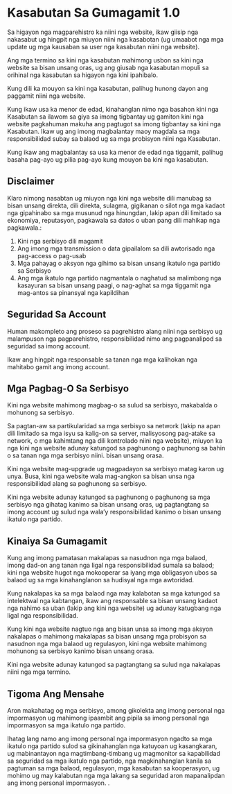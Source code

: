 # Kasabutan Sa Gumagamit 1.0

Sa higayon nga magparehistro ka niini nga website, ikaw giisip nga nakasabut ug hingpit nga miuyon niini nga kasabotan (ug umaabot nga mga update ug mga kausaban sa user nga kasabutan niini nga website).

Ang mga termino sa kini nga kasabutan mahimong usbon sa kini nga website sa bisan unsang oras, ug ang giusab nga kasabutan mopuli sa orihinal nga kasabutan sa higayon nga kini ipahibalo.

Kung dili ka mouyon sa kini nga kasabutan, palihug hunong dayon ang paggamit niini nga website.

Kung ikaw usa ka menor de edad, kinahanglan nimo nga basahon kini nga Kasabutan sa ilawom sa giya sa imong tigbantay ug gamiton kini nga website pagkahuman makuha ang pagtugot sa imong tigbantay sa kini nga Kasabutan. Ikaw ug ang imong magbalantay maoy magdala sa mga responsibilidad subay sa balaod ug sa mga probisyon niini nga Kasabutan.

Kung ikaw ang magbalantay sa usa ka menor de edad nga tiggamit, palihug basaha pag-ayo ug pilia pag-ayo kung mouyon ba kini nga kasabutan.

## Disclaimer

Klaro nimong nasabtan ug miuyon nga kini nga website dili manubag sa bisan unsang direkta, dili direkta, sulagma, gigikanan o silot nga mga kadaot nga gipahinabo sa mga musunud nga hinungdan, lakip apan dili limitado sa ekonomiya, reputasyon, pagkawala sa datos o uban pang dili mahikap nga pagkawala.:

1. Kini nga serbisyo dili magamit
1. Ang imong mga transmission o data gipailalom sa dili awtorisado nga pag-access o pag-usab
1. Mga pahayag o aksyon nga gihimo sa bisan unsang ikatulo nga partido sa Serbisyo
1. Ang mga ikatulo nga partido nagmantala o naghatud sa malimbong nga kasayuran sa bisan unsang paagi, o nag-aghat sa mga tiggamit nga mag-antos sa pinansyal nga kapildihan

## Seguridad Sa Account

Human makompleto ang proseso sa pagrehistro alang niini nga serbisyo ug malampuson nga pagparehistro, responsibilidad nimo ang pagpanalipod sa seguridad sa imong account.

Ikaw ang hingpit nga responsable sa tanan nga mga kalihokan nga mahitabo gamit ang imong account.

## Mga Pagbag-O Sa Serbisyo

Kini nga website mahimong magbag-o sa sulud sa serbisyo, makabalda o mohunong sa serbisyo.

Sa pagtan-aw sa partikularidad sa mga serbisyo sa network (lakip na apan dili limitado sa mga isyu sa kalig-on sa server, malisyosong pag-atake sa network, o mga kahimtang nga dili kontrolado niini nga website), miuyon ka nga kini nga website adunay katungod sa paghunong o paghunong sa bahin o sa tanan nga mga serbisyo niini. bisan unsang orasa.

Kini nga website mag-upgrade ug magpadayon sa serbisyo matag karon ug unya. Busa, kini nga website wala mag-angkon sa bisan unsa nga responsibilidad alang sa paghunong sa serbisyo.

Kini nga website adunay katungod sa paghunong o paghunong sa mga serbisyo nga gihatag kanimo sa bisan unsang oras, ug pagtangtang sa imong account ug sulud nga wala’y responsibilidad kanimo o bisan unsang ikatulo nga partido.

## Kinaiya Sa Gumagamit

Kung ang imong pamatasan makalapas sa nasudnon nga mga balaod, imong dad-on ang tanan nga ligal nga responsibilidad sumala sa balaod; kini nga website hugot nga mokooperar sa iyang mga obligasyon ubos sa balaod ug sa mga kinahanglanon sa hudisyal nga mga awtoridad.

Kung nakalapas ka sa mga balaod nga may kalabotan sa mga katungod sa intelektwal nga kabtangan, ikaw ang responsable sa bisan unsang kadaot nga nahimo sa uban (lakip ang kini nga website) ug adunay katugbang nga ligal nga responsibilidad.

Kung kini nga website nagtuo nga ang bisan unsa sa imong mga aksyon nakalapas o mahimong makalapas sa bisan unsang mga probisyon sa nasudnon nga mga balaod ug regulasyon, kini nga website mahimong mohunong sa serbisyo kanimo bisan unsang orasa.

Kini nga website adunay katungod sa pagtangtang sa sulud nga nakalapas niini nga mga termino.

## Tigoma Ang Mensahe

Aron makahatag og mga serbisyo, among gikolekta ang imong personal nga impormasyon ug mahimong ipaambit ang pipila sa imong personal nga impormasyon sa mga ikatulo nga partido.

Ihatag lang namo ang imong personal nga impormasyon ngadto sa mga ikatulo nga partido sulod sa gikinahanglan nga katuyoan ug kasangkaran, ug mabinantayon nga magtimbang-timbang ug magmonitor sa kapabilidad sa seguridad sa mga ikatulo nga partido, nga magkinahanglan kanila sa pagtuman sa mga balaod, regulasyon, mga kasabutan sa kooperasyon, ug mohimo ug may kalabutan nga mga lakang sa seguridad aron mapanalipdan ang imong personal impormasyon. .
